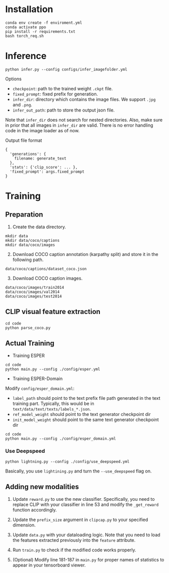 # Installation

```
conda env create -f enviroment.yml
conda activate ppo
pip install -r requirements.txt
bash torch_req.sh
```

# Inference

```
python infer.py --config configs/infer_imagefolder.yml
```

Options
- `checkpoint`: path to the trained weight `.ckpt` file.
- `fixed_prompt`: fixed prefix for generation.
- `infer_dir`: directory which contains the image files. We support `.jpg` and `.png`.
- `infer_out_path`: path to store the output json file.

Note that `infer_dir` does not search for nested directories.
Also, make sure in prior that all images in `infer_dir` are valid.
There is no error handling code in the image loader as of now.

Output file format
```
{
  'generations': {
    filename: generate_text
  },
  'stats': {'clip_score': ... },
  'fixed_prompt': args.fixed_prompt
}
```

# Training

## Preparation

1. Create the data directory.

```
mkdir data
mkdir data/coco/captions
mkdir data/coco/images
```

2. Download COCO caption annotation (karpathy split) and store it in the following path.

```
data/coco/captions/dataset_coco.json
```

3. Download COCO caption images.

```
data/coco/images/train2014
data/coco/images/val2014
data/coco/images/test2014
```

## CLIP visual feature extraction

```
cd code
python parse_coco.py
```

## Actual Training

- Training ESPER

```
cd code
python main.py --config ./config/esper.yml
```

- Training ESPER-Domain

Modify `config/esper_domain.yml`:
  - `label_path` should point to the text prefix file path generated in the text training part.
    Typically, this would be in `text/data/text/texts/labels_*.json`.
  - `ref_model_weight` should point to the text generator checkpoint dir
  - `init_model_weight` should point to the same text generator checkpoint dir

```
cd code
python main.py --config ./config/esper_domain.yml
```

### Use Deepspeed

```
python lightning.py --config ./config/use_deepspeed.yml
```
Basically, you use `lightining.py` and turn the `--use_deepspeed` flag on.

## Adding new modalities

1. Update `reward.py` to use the new classifier.
Specifically, you need to replace CLIP with your classifier in line 53
and modify the `_get_reward` function accordingly.

2. Update the `prefix_size` argument in `clipcap.py` to your specified dimension.

3. Update `data.py` with your dataloading logic.
Note that you need to load the features extracted previously into the `feature` attribute.

4. Run `train.py` to check if the modified code works properly.

5. (Optional) Modify line 181-187 in `main.py` for proper names of statistics
to appear in your tensorboard viewer.

